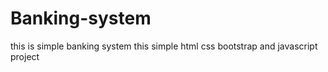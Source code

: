 # Banking-system
this is simple banking system 
this simple html css bootstrap and javascript project 
